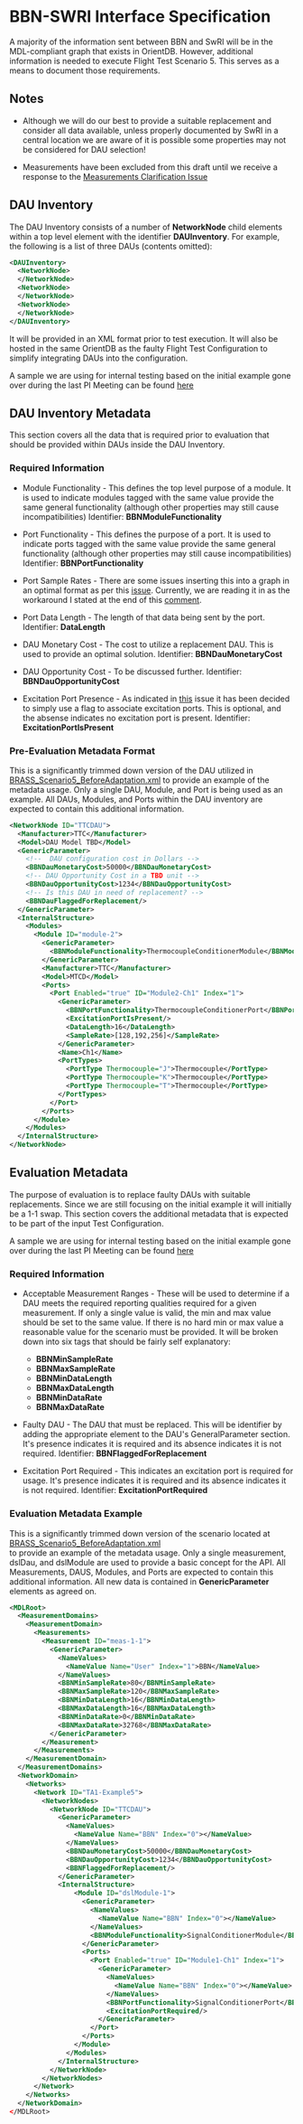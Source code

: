 # BBN-SWRI Interface Specification

A majority of the information sent between BBN and SwRI will be in the MDL-compliant graph that exists in OrientDB. 
However, additional information is needed to execute Flight Test Scenario 5. This serves as a means to document those 
requirements.

## Notes

 * Although we will do our best to provide a suitable replacement and consider all data available, unless properly documented 
 by SwRI in a central location we are aware of it is possible some properties may not be considered for DAU selection!

 * Measurements have been excluded from this draft until we receive a response to the [Measurements Clarification Issue](https://git.isis.vanderbilt.edu/SwRI/BBN/bbn-immortals/issues/50)
 
## DAU Inventory

The DAU Inventory consists of a number of **NetworkNode** child elements within a top level element with the identifier **DAUInventory**. For example, the following is a list of three DAUs (contents omitted):

```xml
<DAUInventory>
  <NetworkNode>
  </NetworkNode>
  <NetworkNode>
  </NetworkNode>
  <NetworkNode>
  </NetworkNode>
</DAUInventory>
```

It will be provided in an XML format prior to test execution. It will also be hosted in the same OrientDB as the faulty Flight Test Configuration to simplify integrating DAUs into the configuration.

A sample we are using for internal testing based on the initial example gone over during the last PI Meeting can be found [here](../../../../shared/tools/odbhelper/resources/dummy_data/s5_dauInventory.xml)

## DAU Inventory Metadata

This section covers all the data that is required prior to evaluation that should be provided within DAUs inside the DAU Inventory.

### Required Information

 * Module Functionality - This defines the top level purpose of a module. It is used to indicate modules tagged with the 
  same value provide the same general functionality (although other properties may still cause incompatibilities) 
  Identifier: **BBNModuleFunctionality**

 * Port Functionality - This defines the purpose of a port. It is used to indicate ports tagged with the same value 
 provide the same general functionality (although other properties may still cause incompatibilities) 
 Identifier: **BBNPortFunctionality**
 
 * Port Sample Rates - There are some issues inserting this into a graph in an optimal format as per this 
   [issue](https://git.isis.vanderbilt.edu/SwRI/BBN/bbn-immortals/issues/50). Currently, we are reading it in as the 
   workaround I stated at the end of this [comment](https://git.isis.vanderbilt.edu/SwRI/bbn-immortals/issues/50#note_3435).
 
 * Port Data Length - The length of that data being sent by the port. Identifier: **DataLength**

 * DAU Monetary Cost - The cost to utilize a replacement DAU. This is used to provide an optimal solution. Identifier: **BBNDauMonetaryCost**

 * DAU Opportunity Cost - To be discussed further. Identifier: **BBNDauOpportunityCost**
 
 * Excitation Port Presence - As indicated in [this](https://git.isis.vanderbilt.edu/SwRI/bbn-immortals/issues/55) 
   issue it has been decided to simply use a flag to associate excitation ports. This is optional, and the absense 
   indicates no excitation port is present. Identifier: **ExcitationPortIsPresent**
 
### Pre-Evaluation Metadata Format

This is a significantly trimmed down version of the DAU utilized in [BRASS_Scenario5_BeforeAdaptation.xml](https://git.isis.vanderbilt.edu/SwRI/challenge-problems/challenge-problems/Scenarios/FlightTesting/Scenario_5/BRASS_Scenario5_BeforeAdaptation.xml) 
to provide an example of the metadata usage. Only a single DAU, Module, and Port is being used as an example. All DAUs, 
Modules, and Ports within the DAU inventory are expected to contain this additional information.

```xml
<NetworkNode ID="TTCDAU">
  <Manufacturer>TTC</Manufacturer>
  <Model>DAU Model TBD</Model>
  <GenericParameter>
    <!--  DAU configuration cost in Dollars -->
    <BBNDauMonetaryCost>50000</BBNDauMonetaryCost>
    <!-- DAU Opportunity Cost in a TBD unit -->
    <BBNDauOpportunityCost>1234</BBNDauOpportunityCost>
    <!-- Is this DAU in need of replacement? -->
    <BBNDauFlaggedForReplacement/>
  </GenericParameter>
  <InternalStructure>
    <Modules>
      <Module ID="module-2">
        <GenericParameter>
          <BBNModuleFunctionality>ThermocoupleConditionerModule</BBNModuleFunctionality>
        </GenericParameter>
        <Manufacturer>TTC</Manufacturer>
        <Model>MTCD</Model>
        <Ports>
          <Port Enabled="true" ID="Module2-Ch1" Index="1">
            <GenericParameter>
              <BBNPortFunctionality>ThermocoupleConditionerPort</BBNPortFunctionality>
              <ExcitationPortIsPresent/>
              <DataLength>16</DataLength>
              <SampleRate>[128,192,256]</SampleRate>
            </GenericParameter>
            <Name>Ch1</Name>
            <PortTypes>
              <PortType Thermocouple="J">Thermocouple</PortType>
              <PortType Thermocouple="K">Thermocouple</PortType>
              <PortType Thermocouple="T">Thermocouple</PortType>
            </PortTypes>
          </Port>
        </Ports>
      </Module> 
    </Modules>
  </InternalStructure>
</NetworkNode>
```

## Evaluation Metadata

The purpose of evaluation is to replace faulty DAUs with suitable replacements.  Since we are still focusing on the 
initial example it will initially be a 1-1 swap. This section covers the additional metadata that is expected to be 
part of the input Test Configuration.

A sample we are using for internal testing based on the initial example gone over during the last PI Meeting can be found [here](../../../../shared/tools/odbhelper/resources/dummy_data/scenario5_input_mdlRoot.xml)

### Required Information

 * Acceptable Measurement Ranges - These will be used to determine if a DAU meets the required reporting qualities 
 required for a given measurement. If only a single value is valid, the min and max value should be set to the same value. 
  If there is no hard min or max value a reasonable value for the scenario must be provided. It will be broken down 
  into six tags that should be fairly self explanatory:
   - **BBNMinSampleRate**
   - **BBNMaxSampleRate**
   - **BBNMinDataLength**
   - **BBNMaxDataLength**
   - **BBNMinDataRate**
   - **BBNMaxDataRate**

 * Faulty DAU - The DAU that must be replaced. This will be identifier by adding the appropriate element to the 
 DAU's GeneralParameter section. It's presence indicates it is required and its absence indicates it is not required. Identifier: **BBNFlaggedForReplacement**
 
 * Excitation Port Required - This indicates an excitation port is required for usage. It's presence indicates it is 
   required and its absence indicates it is not required. Identifier: **ExcitationPortRequired**
 
### Evaluation Metadata Example

This is a significantly trimmed down version of the scenario located at [BRASS_Scenario5_BeforeAdaptation.xml](https://git.isis.vanderbilt.edu/SwRI/challenge-problems/challenge-problems/Scenarios/FlightTesting/Scenario_5/BRASS_Scenario5_BeforeAdaptation.xml)  
to provide an example of the metadata usage. Only a single measurement, dslDau, and dslModule are used to provide a basic 
concept for the API. All Measurements, DAUS, Modules, and Ports are expected to contain this additional information. 
All new data is contained in **GenericParameter** elements as agreed on.

```xml
<MDLRoot>
  <MeasurementDomains>
    <MeasurementDomain>
      <Measurements>
        <Measurement ID="meas-1-1">
          <GenericParameter>
            <NameValues>
              <NameValue Name="User" Index="1">BBN</NameValue>
            </NameValues>
            <BBNMinSampleRate>80</BBNMinSampleRate>
            <BBNMaxSampleRate>120</BBNMaxSampleRate>
            <BBNMinDataLength>16</BBNMinDataLength>
            <BBNMaxDataLength>16</BBNMaxDataLength>
            <BBNMinDataRate>0</BBNMinDataRate>
            <BBNMaxDataRate>32768</BBNMaxDataRate>
          </GenericParameter>
        </Measurement>
      </Measurements>
    </MeasurementDomain>
  </MeasurementDomains>
  <NetworkDomain>
    <Networks>
      <Network ID="TA1-Example5">
        <NetworkNodes>
          <NetworkNode ID="TTCDAU">
            <GenericParameter>
              <NameValues>
                <NameValue Name="BBN" Index="0"></NameValue>
              </NameValues>
              <BBNDauMonetaryCost>50000</BBNDauMonetaryCost>
              <BBNDauOpportunityCost>1234</BBNDauOpportunityCost>
              <BBNFlaggedForReplacement/>
            </GenericParameter>
            <InternalStructure>
                <Module ID="dslModule-1">
                  <GenericParameter>
                    <NameValues>
                      <NameValue Name="BBN" Index="0"></NameValue>
                    </NameValues>
                    <BBNModuleFunctionality>SignalConditionerModule</BBNModuleFunctionality>
                  </GenericParameter>
                  <Ports>
                    <Port Enabled="true" ID="Module1-Ch1" Index="1">
                      <GenericParameter>
                        <NameValues>
                          <NameValue Name="BBN" Index="0"></NameValue>
                        </NameValues>
                        <BBNPortFunctionality>SignalConditionerPort</BBNPortFunctionality>
                        <ExcitationPortRequired/>
                      </GenericParameter>
                    </Port>
                  </Ports>
                </Module>
              </Modules>
            </InternalStructure>
          </NetworkNode>
        </NetworkNodes>
      </Network>
    </Networks>
  </NetworkDomain>
</MDLRoot>
```

